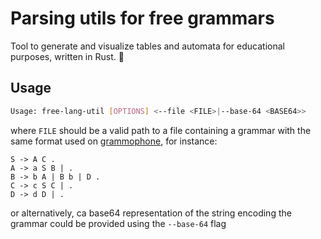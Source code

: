 # Parsing utils for free grammars
Tool to generate and visualize tables and automata for educational purposes, written in Rust. 🦀

## Usage
```bash
Usage: free-lang-util [OPTIONS] <--file <FILE>|--base-64 <BASE64>>
```

where `FILE` should be a valid path to a file containing a grammar with the same format used on [grammophone](https://mdaines.github.io/grammophone/#/), for instance:
```
S -> A C .
A -> a S B | .
B -> b A | B b | D .
C -> c S C | .
D -> d D | .
```
or alternatively, ca base64 representation of the string encoding the grammar could be provided using the `--base-64` flag
